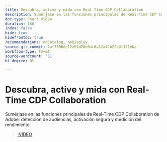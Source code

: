 ```yaml
---
title: Descubra, active y mida con Real-Time CDP Collaboration
description: Sumérjase en las funciones principales de Real-Time CDP Collaboration de Adobe para la detección de audiencias, la activación segura y la medición del rendimiento.
doc-type: Short Video
duration: 180
index: false
hide: true
hidefromtoc: true
recommendations: noCatalog, noDisplay
source-git-commit: 2af7500de12a9fd78e64c6a12a42b2fbbf121eba
workflow-type: tm+mt
source-wordcount: '51'
ht-degree: 0%

---
```



# Descubra, active y mida con Real-Time CDP Collaboration

Sumérjase en las funciones principales de Real-Time CDP Collaboration de Adobe: detección de audiencias, activación segura y medición del rendimiento.

<!-- 72_OS511_3442426_179_discover-activate-and-measure-with-realtime-cdp-collaboration -->
>[!VIDEO](https://video.tv.adobe.com/v/3458275/?learn=on&enablevpops=true)
